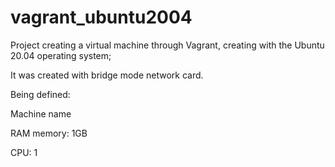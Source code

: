 # vagrant_ubuntu2004

Project creating a virtual machine through Vagrant, creating with the Ubuntu 20.04 operating system;

It was created with bridge mode network card.

Being defined:

Machine name

RAM memory: 1GB

CPU: 1
